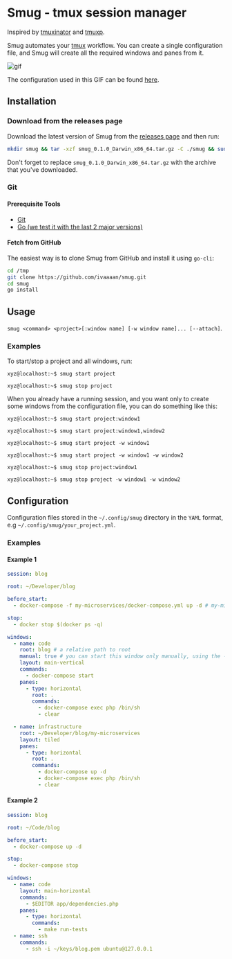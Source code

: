 # Smug - tmux session manager

Inspired by [tmuxinator](https://github.com/tmuxinator/tmuxinator) and [tmuxp](https://github.com/tmux-python/tmuxp).

Smug automates your [tmux](https://github.com/tmux/tmux) workflow. You can create a single configuration file, and Smug will create all the required windows and panes from it.

![gif](https://raw.githubusercontent.com/ivaaaan/gifs/master/smug.gif)

The configuration used in this GIF can be found [here](#example-2).

## Installation

### Download from the releases page

Download the latest version of Smug from the [releases page](https://github.com/ivaaaan/smug/releases) and then run:

```bash
mkdir smug && tar -xzf smug_0.1.0_Darwin_x86_64.tar.gz -C ./smug && sudo mv smug/smug /usr/local/bin && rm -rf smug
```

Don't forget to replace `smug_0.1.0_Darwin_x86_64.tar.gz` with the archive that you've downloaded.

### Git

#### Prerequisite Tools

* [Git](https://git-scm.com/)
* [Go (we test it with the last 2 major versions)](https://golang.org/dl/)

#### Fetch from GitHub

The easiest way is to clone Smug from GitHub and install it using `go-cli`:

```bash
cd /tmp
git clone https://github.com/ivaaaan/smug.git
cd smug
go install
```

## Usage

`smug <command> <project>[:window name] [-w window name]... [--attach]`.

### Examples

To start/stop a project and all windows, run:

```console
xyz@localhost:~$ smug start project

xyz@localhost:~$ smug stop project
```

When you already have a running session, and you want only to create some windows from the configuration file, you can do something like this:

```console
xyz@localhost:~$ smug start project:window1

xyz@localhost:~$ smug start project:window1,window2

xyz@localhost:~$ smug start project -w window1

xyz@localhost:~$ smug start project -w window1 -w window2

xyz@localhost:~$ smug stop project:window1

xyz@localhost:~$ smug stop project -w window1 -w window2
```

## Configuration

Configuration files stored in the `~/.config/smug` directory in the `YAML` format, e.g `~/.config/smug/your_project.yml`.

### Examples

#### Example 1


```yaml
session: blog

root: ~/Developer/blog

before_start:
  - docker-compose -f my-microservices/docker-compose.yml up -d # my-microservices/docker-compose.yml is a relative to `root`

stop:
  - docker stop $(docker ps -q)

windows:
  - name: code
    root: blog # a relative path to root
    manual: true # you can start this window only manually, using the -w arg
    layout: main-vertical
    commands:
      - docker-compose start
    panes:
      - type: horizontal
        root: .
        commands:
          - docker-compose exec php /bin/sh
          - clear

  - name: infrastructure
    root: ~/Developer/blog/my-microservices
    layout: tiled
    panes:
      - type: horizontal
        root: .
        commands:
          - docker-compose up -d
          - docker-compose exec php /bin/sh
          - clear
```
#### Example 2

```yaml
session: blog

root: ~/Code/blog

before_start:
  - docker-compose up -d

stop:
  - docker-compose stop

windows:
  - name: code
    layout: main-horizontal
    commands:
      - $EDITOR app/dependencies.php
    panes:
      - type: horizontal
        commands:
          - make run-tests
  - name: ssh
    commands:
      - ssh -i ~/keys/blog.pem ubuntu@127.0.0.1
```
